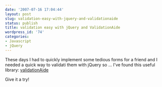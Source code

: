 ```yaml
---
date: '2007-07-16 17:04:44'
layout: post
slug: validation-easy-with-jquery-and-validationaide
status: publish
title: validation easy with jQuery and ValidationAide
wordpress_id: '74'
categories:
- Javascript
- jQuery
---
```


These days I had to quickly implement some tedious forms for a friend and I needed a quick way to validati them with jQuery so ... I've found this useful library: [validationAide](http://dnaide.blogspot.com/2007/05/validationaide-easy-as-client-side-form.html)  
  
Give it a try!  

